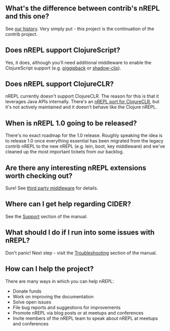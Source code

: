 ## What's the difference between contrib's nREPL and this one?

See [our history](https://nrepl.readthedocs.io/en/latest/about/history/).
Very simply put - this project is the continuation of the contrib project.

## Does nREPL support ClojureScript?

Yes, it does, although you'll need additional middleware to enable the
ClojureScript support
(e.g. [piggieback](https://github.com/nrepl/piggieback) or
[shadow-cljs](https://github.com/thheller/shadow-cljs)).

## Does nREPL support ClojureCLR?

nREPL currently doesn't support ClojureCLR. The reason for this is
that it leverages Java APIs internally. There's an [nREPL port for
ClojureCLR](https://github.com/clojure/clr.tools.nrepl), but it's not
actively maintained and it doesn't behave like the Clojure nREPL.

## When is nREPL 1.0 going to be released?

There's no exact roadmap for the 1.0 release. Roughly speaking the idea is to
release 1.0 once everything essential has been migrated from the legacy contrib nREPL
to the new nREPL (e.g. lein, boot, key middleware) and we've cleaned up the most
important tickets from our backlog.

## Are there any interesting nREPL extensions worth checking out?

Sure! See [third party middleware](third_party_middleware.md) for details.

## Where can I get help regarding CIDER?

See the [Support](about/support.md) section of the manual.

## What should I do if I run into some issues with nREPL?

Don't panic! Next step - visit the [Troubleshooting](troubleshooting.md) section of
the manual.

## How can I help the project?

There are many ways in which you can help nREPL:

* Donate funds
* Work on improving the documentation
* Solve open issues
* File bug reports and suggestions for improvements
* Promote nREPL via blog posts or at meetups and conferences
* Invite members of the nREPL team to speak about nREPL at meetups and conferences
